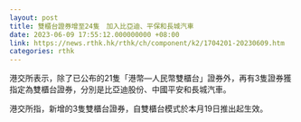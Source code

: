 ```yaml
---
layout: post
title: 雙櫃台證券增至24隻　加入比亞迪、平保和長城汽車
date: 2023-06-09 17:55:12.000000000 +08:00
link: https://news.rthk.hk/rthk/ch/component/k2/1704201-20230609.htm
categories: rthk
---
```


港交所表示，除了已公布的21隻「港幣—人民幣雙櫃台」證券外，再有3隻證券獲指定為雙櫃台證券，分別是比亞迪股份、中國平安和長城汽車。

港交所指，新增的3隻雙櫃台證券，自雙櫃台模式於本月19日推出起生效。
